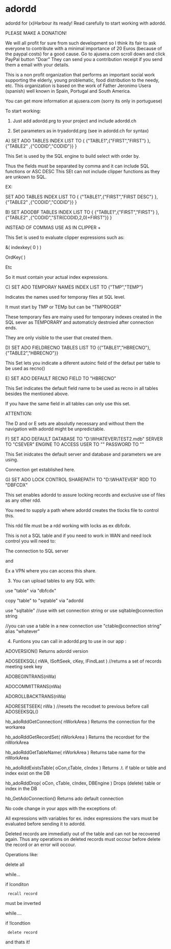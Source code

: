 # adordd
adordd for (x)Harbour its ready! Read carefully to start working with adordd.

PLEASE MAKE A DONATION!

We will all profit for sure from such development so I think its fair to ask everyone to contribute with a minimal 
importance of 20 Euros (because of the paypal costs) for a good cause.
Go to ajusera.com scroll down and click PayPal button "Doar" 
They can send you a contribution receipt if you send them a email with your details.

This is a non profit organization that performs an important social work supporting the elderly, 
young problematic, food distribution to the needy, etc.
This organization is based on the work of Father Jeronimo Usera (spanish) well known in
Spain, Portugal and South America.

You can get more information at ajusera.com (sorry its only in portuguese)

To start working:

1) Just add adordd.prg to your project and include adordd.ch

2) Set parameters as in tryadordd.prg (see in adordd.ch for syntax)

 A) SET ADO TABLES INDEX LIST TO { {"TABLE1",{"FIRST","FIRST"} }, {"TABLE2" ,{"CODID","CODID"}} }
 
 This Set is used by the SQL engine to build select with order by.
 
 Thus the fields must be separated by comma and it can include SQL functions or ASC DESC
 This SEt can not include clipper functions as they are unkown to SQL.
 
 EX:
 
SET ADO TABLES INDEX LIST TO { {"TABLE1",{"FIRST","FIRST DESC"} }, {"TABLE2" ,{"CODID","CODID"}} }

B) SET ADODBF TABLES INDEX LIST TO {  {"TABLE1",{"FIRST","FIRST"} }, {"TABLE2" ,{"CODID","STR(CODID,2,0)+FIRST"}} }

iNSTEAD OF COMMAS USE AS IN CLIPPER +

This Set is used to evaluate clipper expressions such as:

&( indexkey( 0 ) )

OrdKey( )

Etc

So it must contain your actual index expressions.

C) SET ADO TEMPORAY NAMES INDEX LIST TO {"TMP","TEMP"}

Indicates the names used for temporay files at SQL level.

It must start by TMP or TEMp but can be "TMPROGER"

These temporary fies are mainy used for temporary indexes created in the SQL sever as TEMPORARY and automaticly destroied
after connection ends.

They are only visible to the user that created them.

D) SET ADO FIELDRECNO TABLES LIST TO {{"TABLE1","HBRECNO"},{"TABLE2","HBRECNO"}}

This Set lets you indicate a diferent autoinc field of the defaut per table to be used as recno()

E) SET ADO DEFAULT RECNO FIELD TO "HBRECNO"

This Set indicates the default field name to be used as recno in all tables besides the mentioned above.

If you have the same field in all tables can only use this set.

ATTENTION:

The D and or E sets are absolutly necessary and without them the navigation with adordd might be unpredictable.

F) SET ADO DEFAULT DATABASE TO "D:\WHATEVER\TEST2.mdb" SERVER TO "CSEVER" ENGINE TO ACCESS USER TO "" PASSWORD TO ""

This Set inidcates the default server and database and parameters we are using.

Connection get established here.

G)  SET ADO LOCK CONTROL SHAREPATH TO  "D:\WHATEVER" RDD TO "DBFCDX"

This set enables adordd to assure locking records and exclusive use of files as any other rdd.

You need to supply a path where adordd creates the tlocks file to control this.

This rdd file must be a rdd working with locks as ex dbfcdx.

This is not a SQL table and if you need to work in WAN and need lock control you will need to:

The connection to SQL server

and

Ex a VPN where you can access this share.

3) You can upload tables to any SQL with:

use "table" via "dbfcdx"

copy "table" to "sqtable" via "adordd

use "sqltable" //use with set connection string
or
use sqltable@connection string

//you can use a table in a new connection
use "ctable@connection string" alias "whatever"

4) Funtions you can call in adordd.prg to use in our app :

 ADOVERSION() Returns adordd version
 
 ADOSEEKSQL( nWA, lSoftSeek, cKey, lFindLast ) //returns a set of records meeting seek key
 
 ADOBEGINTRANS(nWa)
 
 ADOCOMMITTRANS(nWa)
 
 ADOROLLBACKTRANS(nWa) 
 
 ADORESETSEEK( nWa ) //resets the recodset to previous before call ADOSEEKSQL()
 
 hb_adoRddGetConnection( nWorkArea ) Returns the connection for the workarea
 
 hb_adoRddGetRecordSet( nWorkArea )  Returns the recordset for the nWorkArea 
 
 hb_adoRddGetTableName( nWorkArea )  Returns tabe name for the nWorkArea  
 
 hb_adoRddExistsTable( oCon,cTable, cIndex ) Returns .t. if table or table and index exist on the DB
 
 hb_adoRddDrop( oCon, cTable, cIndex, DBEngine ) Drops (delete) table or index in the DB
 
 hb_GetAdoConnection() Returns ado default connection

No code change in your apps with the exceptions of:

All expressions with variables for ex. index expressions the vars must be evaluated before sending it to adordd.

Deleted records are immediatly out of the table and can not be recovered again.
Thus any operations on deleted records must occour before delete the record or an error will occour.

Operations like:

delete all

while...

  if lconditon
  
     recall record
     
must be inverted

while....

  if !lcondtion
  
     delete record
     

and thats it!

